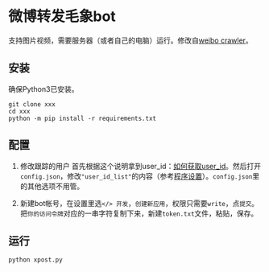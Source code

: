 # 微博转发毛象bot

支持图片视频，需要服务器（或者自己的电脑）运行。修改自[weibo crawler](https://github.com/dataabc/weibo-crawler)。

## 安装

确保Python3已安装。

```shell
git clone xxx
cd xxx
python -m pip install -r requirements.txt
```

## 配置

1. 修改跟踪的用户
首先根据这个说明拿到user_id：[如何获取user_id](https://github.com/dataabc/weibo-crawler#如何获取user_id)。然后打开`config.json`，修改`"user_id_list"`的内容（参考[程序设置](https://github.com/dataabc/weibo-crawler#3程序设置)）。`config.json`里的其他选项不用管。

2. 新建bot帐号，在设置里选`</> 开发`，`创建新应用`，权限只需要`write`，点`提交`。把`你的访问令牌`对应的一串字符复制下来，新建`token.txt`文件，粘贴，保存。

## 运行

```shell
python xpost.py
```
